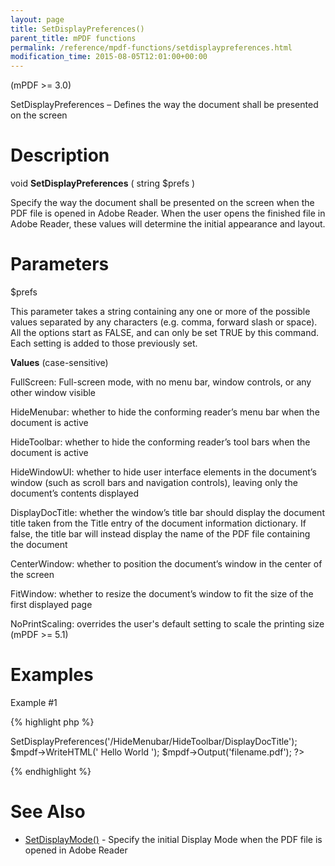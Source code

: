 ```yaml
---
layout: page
title: SetDisplayPreferences()
parent_title: mPDF functions
permalink: /reference/mpdf-functions/setdisplaypreferences.html
modification_time: 2015-08-05T12:01:00+00:00
---
```


(mPDF >= 3.0)

SetDisplayPreferences – Defines the way the document shall be presented on the screen

# Description

void **SetDisplayPreferences** ( string <span class="parameter">$prefs</span> )

Specify the way the document shall be presented on the screen when the PDF file is opened in Adobe Reader. When the user opens the finished file in Adobe Reader, these values will determine the initial appearance and layout.

# Parameters

<span class="parameter">$prefs</span>

This parameter takes a string containing any one or more of the possible values separated by any characters (e.g. comma, forward slash or space). All the options start as <span class="smallblock">FALSE</span>, and can only be set <span class="smallblock">TRUE</span> by this command. Each setting is added to those previously set.

**Values** (case-sensitive)

FullScreen: Full-screen mode, with no menu bar, window controls, or any other window visible

HideMenubar: whether to hide the conforming reader’s menu bar when the document is active

HideToolbar: whether to hide the conforming reader’s tool bars when the document is active

HideWindowUI: whether to hide user interface elements in the document’s window (such as scroll bars and navigation controls), leaving only the document’s contents displayed

DisplayDocTitle: whether the window’s title bar should display the document title taken from the Title entry of the document information dictionary. If false, the title bar will instead display the name of the PDF file containing the document

CenterWindow: whether to position the document’s window in the center of the screen

FitWindow: whether to resize the document’s window to fit the size of the first displayed page

NoPrintScaling: overrides the user's default setting to scale the printing size (mPDF >= 5.1)

# Examples

Example #1

{% highlight php %}
<?php

$mpdf = new \Mpdf\Mpdf();

$mpdf->SetDisplayPreferences('/HideMenubar/HideToolbar/DisplayDocTitle');

$mpdf->WriteHTML('
Hello World
');

$mpdf->Output('filename.pdf');

?>
{% endhighlight %}

# See Also

<ul>
<li class="manual_boxlist"><a href="{{ "/reference/mpdf-functions/setdisplaymode.html" | prepend: site.baseurl }}">SetDisplayMode()</a> - Specify the initial Display Mode when the PDF file is opened in Adobe Reader</li>
</ul>

